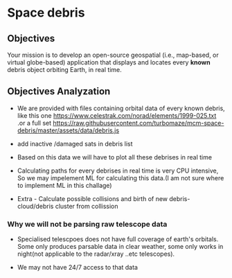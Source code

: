 # Space debris

## Objectives

Your mission is to develop an open-source geospatial (i.e., map-based, or virtual globe-based) application that displays and locates every **known** debris object orbiting Earth, in real time.

## Objectives Analyzation

* We are provided with files containing orbital data of every known debris, like this one https://www.celestrak.com/norad/elements/1999-025.txt .or a full set https://raw.githubusercontent.com/turbomaze/mcm-space-debris/master/assets/data/debris.js

* add inactive /damaged sats in debris list

* Based on this data we will have to plot all these debrises in real time

* Calculating paths for every debrises in real time is very CPU intensive, So we may impelement ML for calculating this data.(I am not sure where to implement ML in this challage)

* Extra - Calculate possible collisions and birth of new debris-cloud/debris cluster from  collission

### Why we will not be parsing raw telescope data

* Specialised telescpoes does not have full coverage of earth's orbitals. Some only produces parsable data in clear weather, some only works in night(not applicable to the radar/xray ..etc telescopes).

* We may not have 24/7 access to that data
